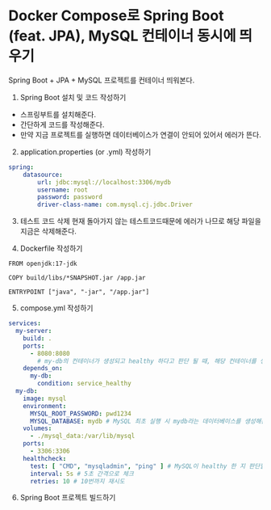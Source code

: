 # Docker Compose로 Spring Boot (feat. JPA), MySQL 컨테이너 동시에 띄우기
Spring Boot + JPA + MySQL 프로젝트를 컨테이너 띄워본다.

1. Spring Boot 설치 및 코드 작성하기
- 스프링부트를 설치해준다.
- 간단하게 코드를 작성해준다.
- 만약 지금 프로젝트를 실행하면 데이터베이스가 연결이 안되어 있어서 에러가 뜬다.

2. application.properties (or .yml) 작성하기
```yml
spring:
	datasource:
		url: jdbc:mysql://localhost:3306/mydb
		username: root
		password: password
		driver-class-name: com.mysql.cj.jdbc.Driver		
```

3. 테스트 코드 삭제
현재 돌아가지 않는 테스트코드때문에 에러가 나므로 해당 파일을 지금은 삭제해준다.

4. Dockerfile 작성하기
```docker
FROM openjdk:17-jdk

COPY build/libs/*SNAPSHOT.jar /app.jar

ENTRYPOINT ["java", "-jar", "/app.jar"]
```

5. compose.yml 작성하기
```yml
services:
  my-server:
    build: .
    ports:
      - 8080:8080
		# my-db의 컨테이너가 생성되고 healthy 하다고 판단 될 때, 해당 컨테이너를 생성한다. 
    depends_on:
      my-db:
        condition: service_healthy
  my-db:
    image: mysql
    environment:
      MYSQL_ROOT_PASSWORD: pwd1234
      MYSQL_DATABASE: mydb # MySQL 최초 실행 시 mydb라는 데이터베이스를 생성해준다.
    volumes:
      - ./mysql_data:/var/lib/mysql
    ports:
      - 3306:3306
    healthcheck:
      test: [ "CMD", "mysqladmin", "ping" ] # MySQL이 healthy 한 지 판단할 수 있는 명령어
      interval: 5s # 5초 간격으로 체크
      retries: 10 # 10번까지 재시도
```

6. Spring Boot 프로젝트 빌드하기
```bash

```